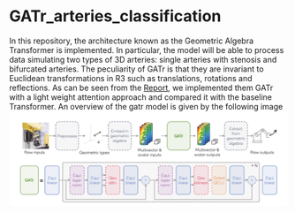 # GATr_arteries_classification
In this repository, the architecture known as the Geometric Algebra Transformer is implemented. In particular, the model will be able to process data simulating two types of 3D arteries: single arteries with stenosis and bifurcated arteries. The peculiarity of GATr is that they are invariant to Euclidean transformations in R3 such as translations, rotations and reflections. As can be seen from the [Report](https://github.com/msilver22/GATr_arteries_classification/blob/main/report.pdf), we implemented them GATr with a light weight attention approach and compared it with the baseline Transformer. An overview of the gatr model is given by the following image
![Architecture](https://github.com/msilver22/GATr_arteries_classification/blob/main/photos/gatr_architecture2.png)
